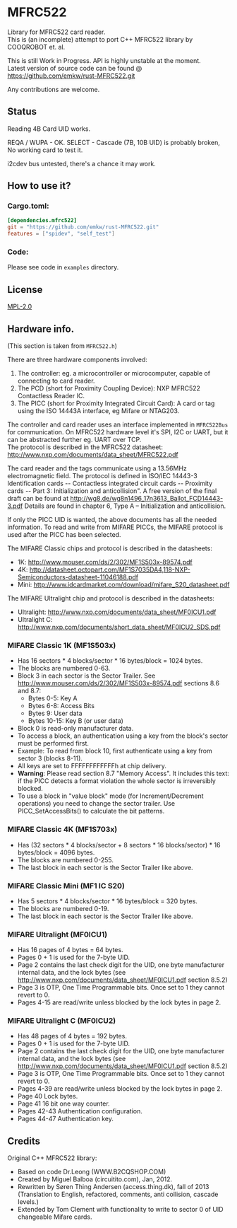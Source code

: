 # MFRC522

Library for MFRC522 card reader.  
This is (an incomplete) attempt to port C++ MFRC522 library by COOQROBOT et. al.

This is still Work in Progress. API is highly unstable at the moment.  
Latest version of source code can be found @ https://github.com/emkw/rust-MFRC522.git

Any contributions are welcome.

## Status 

Reading 4B Card UID works.

REQA / WUPA - OK.
SELECT - Cascade (7B, 10B UID) is probably broken, No working card to test it.

i2cdev bus untested, there's a chance it may work.

## How to use it?

### Cargo.toml:
```toml
[dependencies.mfrc522]
git = "https://github.com/emkw/rust-MFRC522.git"
features = ["spidev", "self_test"]
```

### Code:
Please see code in `examples` directory.

## License

[MPL-2.0](https://www.mozilla.org/media/MPL/2.0/index.txt)

## Hardware info.

(This section is taken from `MFRC522.h`)

There are three hardware components involved:
1. The controller: eg. a microcontroller or microcomputer, capable of connecting to card reader.
2. The PCD (short for Proximity Coupling Device): NXP MFRC522 Contactless Reader IC.
3. The PICC (short for Proximity Integrated Circuit Card): A card or tag using the ISO 14443A interface, eg Mifare or NTAG203.

The controller and card reader uses an interface implemented in `MFRC522Bus` for communication. On MFRC522 hardware level it's  SPI, I2C or UART,
but it can be abstracted further eg. UART over TCP.  
The protocol is described in the MFRC522 datasheet: http://www.nxp.com/documents/data_sheet/MFRC522.pdf

The card reader and the tags communicate using a 13.56MHz electromagnetic field.
The protocol is defined in ISO/IEC 14443-3 Identification cards -- Contactless integrated circuit cards -- Proximity cards -- Part 3: Initialization and anticollision".
A free version of the final draft can be found at http://wg8.de/wg8n1496_17n3613_Ballot_FCD14443-3.pdf
Details are found in chapter 6, Type A – Initialization and anticollision.

If only the PICC UID is wanted, the above documents has all the needed information.
To read and write from MIFARE PICCs, the MIFARE protocol is used after the PICC has been selected.
  
The MIFARE Classic chips and protocol is described in the datasheets:
- 1K:   http://www.mouser.com/ds/2/302/MF1S503x-89574.pdf
- 4K:   http://datasheet.octopart.com/MF1S7035DA4,118-NXP-Semiconductors-datasheet-11046188.pdf
- Mini: http://www.idcardmarket.com/download/mifare_S20_datasheet.pdf

The MIFARE Ultralight chip and protocol is described in the datasheets:
- Ultralight:   http://www.nxp.com/documents/data_sheet/MF0ICU1.pdf
- Ultralight C: http://www.nxp.com/documents/short_data_sheet/MF0ICU2_SDS.pdf

### MIFARE Classic 1K (MF1S503x)
- Has 16 sectors * 4 blocks/sector * 16 bytes/block = 1024 bytes.
- The blocks are numbered 0-63.
- Block 3 in each sector is the Sector Trailer. See http://www.mouser.com/ds/2/302/MF1S503x-89574.pdf sections 8.6 and 8.7:
  - Bytes 0-5:   Key A
  - Bytes 6-8:   Access Bits
  - Bytes 9:     User data
  - Bytes 10-15: Key B (or user data)
- Block 0 is read-only manufacturer data.
- To access a block, an authentication using a key from the block's sector must be performed first.
- Example: To read from block 10, first authenticate using a key from sector 3 (blocks 8-11).
- All keys are set to FFFFFFFFFFFFh at chip delivery.
- **Warning**: Please read section 8.7 "Memory Access". It includes this text: if the PICC detects a format violation the whole sector is irreversibly blocked.
- To use a block in "value block" mode (for Increment/Decrement operations) you need to change the sector trailer. Use PICC_SetAccessBits() to calculate the bit patterns.

### MIFARE Classic 4K (MF1S703x)
- Has (32 sectors * 4 blocks/sector + 8 sectors * 16 blocks/sector) * 16 bytes/block = 4096 bytes.
- The blocks are numbered 0-255.
- The last block in each sector is the Sector Trailer like above.

### MIFARE Classic Mini (MF1 IC S20)
- Has 5 sectors * 4 blocks/sector * 16 bytes/block = 320 bytes.
- The blocks are numbered 0-19.
- The last block in each sector is the Sector Trailer like above.

### MIFARE Ultralight (MF0ICU1)
- Has 16 pages of 4 bytes = 64 bytes.
- Pages 0 + 1 is used for the 7-byte UID.
- Page 2 contains the last check digit for the UID, one byte manufacturer internal data, and the lock bytes (see http://www.nxp.com/documents/data_sheet/MF0ICU1.pdf section 8.5.2)
- Page 3 is OTP, One Time Programmable bits. Once set to 1 they cannot revert to 0.
- Pages 4-15 are read/write unless blocked by the lock bytes in page 2.

### MIFARE Ultralight C (MF0ICU2)
- Has 48 pages of 4 bytes = 192 bytes.
- Pages 0 + 1 is used for the 7-byte UID.
- Page 2 contains the last check digit for the UID, one byte manufacturer internal data, and the lock bytes (see http://www.nxp.com/documents/data_sheet/MF0ICU1.pdf section 8.5.2)
- Page 3 is OTP, One Time Programmable bits. Once set to 1 they cannot revert to 0.
- Pages 4-39 are read/write unless blocked by the lock bytes in page 2.
- Page 40 Lock bytes.
- Page 41 16 bit one way counter.
- Pages 42-43 Authentication configuration.
- Pages 44-47 Authentication key.

## Credits
Original C++ MFRC522 library:
- Based on code Dr.Leong   (WWW.B2CQSHOP.COM)
- Created by Miguel Balboa (circuitito.com), Jan, 2012.
- Rewritten by Søren Thing Andersen (access.thing.dk), fall of 2013 (Translation to English, refactored, comments, anti collision, cascade levels.)
- Extended by Tom Clement with functionality to write to sector 0 of UID changeable Mifare cards.
